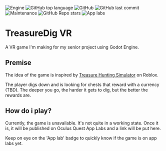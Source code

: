 ![Engine](https://img.shields.io/badge/engine-godot-427da9?style=flat-square&logo=godotengine)
![GitHub top language](https://img.shields.io/github/languages/top/averwhy/treasure-dig-vr?color=355570&style=flat-square)
![GitHub](https://img.shields.io/github/license/averwhy/treasure-dig-vr?style=flat-square)
![GitHub last commit](https://img.shields.io/github/last-commit/averwhy/treasure-dig-vr?style=flat-square)
![Maintenance](https://img.shields.io/maintenance/yes/2022?style=flat-square)
![GitHub Repo stars](https://img.shields.io/github/stars/averwhy/treasure-dig-vr?color=e3b341&style=flat-square)
![App labs](https://img.shields.io/badge/app%20lab-no-red?style=flat-square&logo=oculus)

# TreasureDig VR
A VR game I'm making for my senior project using Godot Engine.

## Premise
The idea of the game is inspired by [Treasure Hunting Simulator](https://www.roblox.com/games/1345139196/Treasure-Hunt-Simulator) on Roblox.

The player digs down and is looking for chests that reward with a currency (TBD). The deeper you go, the harder it gets to dig, but the better the rewards are.


## How do i play?
Currently, the game is unavailable. It's not quite in a working state. Once it is, it will be published on Oculus Quest App Labs and a link will be put here.

Keep on eye on the 'App lab' badge to quickly know if the game is on app labs yet.
